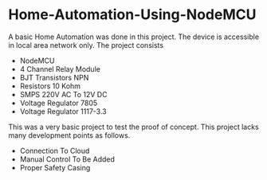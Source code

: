 # Home-Automation-Using-NodeMCU
A basic Home Automation was done in this project. The device is accessible in local area network only.
The project consists
  - NodeMCU
  - 4 Channel Relay Module
  - BJT Transistors NPN
  - Resistors 10 Kohm
  - SMPS 220V AC To 12V DC
  - Voltage Regulator 7805
  - Voltage Regulator 1117-3.3

This was a very basic project to test the proof of concept.
This project lacks many development points as follows.
  - Connection To Cloud
  - Manual Control To Be Added
  - Proper Safety Casing
